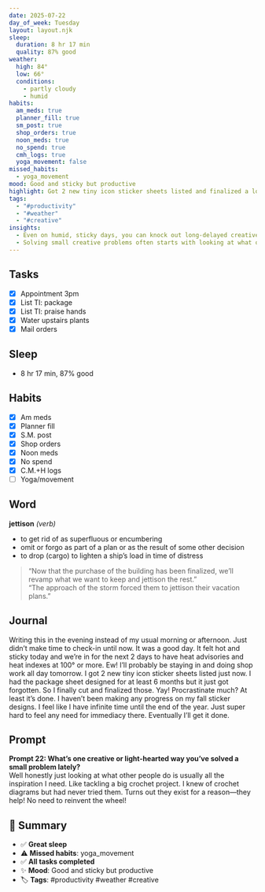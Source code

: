 ```yaml
---
date: 2025-07-22
day_of_week: Tuesday
layout: layout.njk
sleep:
  duration: 8 hr 17 min
  quality: 87% good
weather:
  high: 84°
  low: 66°
  conditions:
    - partly cloudy
    - humid
habits:
  am_meds: true
  planner_fill: true
  sm_post: true
  shop_orders: true
  noon_meds: true
  no_spend: true
  cmh_logs: true
  yoga_movement: false
missed_habits:
  - yoga_movement
mood: Good and sticky but productive
highlight: Got 2 new tiny icon sticker sheets listed and finalized a long-delayed project.
tags:
  - "#productivity"
  - "#weather"
  - "#creative"
insights:
  - Even on humid, sticky days, you can knock out long-delayed creative projects with a push.
  - Solving small creative problems often starts with looking at what others have already figured out.
---
```


## Tasks
- [x] Appointment 3pm  
- [x] List TI: package  
- [x] List TI: praise hands  
- [x] Water upstairs plants  
- [x] Mail orders  

## Sleep
- 8 hr 17 min, 87% good

## Habits
- [x] Am meds  
- [x] Planner fill  
- [x] S.M. post  
- [x] Shop orders  
- [x] Noon meds  
- [x] No spend  
- [x] C.M.+H logs  
- [ ] Yoga/movement  

## Word
**jettison** *(verb)*  
- to get rid of as superfluous or encumbering  
- omit or forgo as part of a plan or as the result of some other decision  
- to drop (cargo) to lighten a ship’s load in time of distress  
> “Now that the purchase of the building has been finalized, we’ll revamp what we want to keep and jettison the rest.”  
> “The approach of the storm forced them to jettison their vacation plans.”  

## Journal
Writing this in the evening instead of my usual morning or afternoon. Just didn’t make time to check-in until now. It was a good day. It felt hot and sticky today and we’re in for the next 2 days to have heat advisories and heat indexes at 100° or more. Ew! I’ll probably be staying in and doing shop work all day tomorrow. I got 2 new tiny icon sticker sheets listed just now. I had the package sheet designed for at least 6 months but it just got forgotten. So I finally cut and finalized those. Yay! Procrastinate much? At least it’s done. I haven’t been making any progress on my fall sticker designs. I feel like I have infinite time until the end of the year. Just super hard to feel any need for immediacy there. Eventually I’ll get it done.

## Prompt
**Prompt 22: What’s one creative or light-hearted way you’ve solved a small problem lately?**  
Well honestly just looking at what other people do is usually all the inspiration I need. Like tackling a big crochet project. I knew of crochet diagrams but had never tried them. Turns out they exist for a reason—they help! No need to reinvent the wheel!

## 📌 Summary
- ✅ **Great sleep**
- ⚠️ **Missed habits**: yoga_movement
- ✅ **All tasks completed**
- ✨ **Mood**: Good and sticky but productive
- 🏷️ **Tags**: #productivity #weather #creative